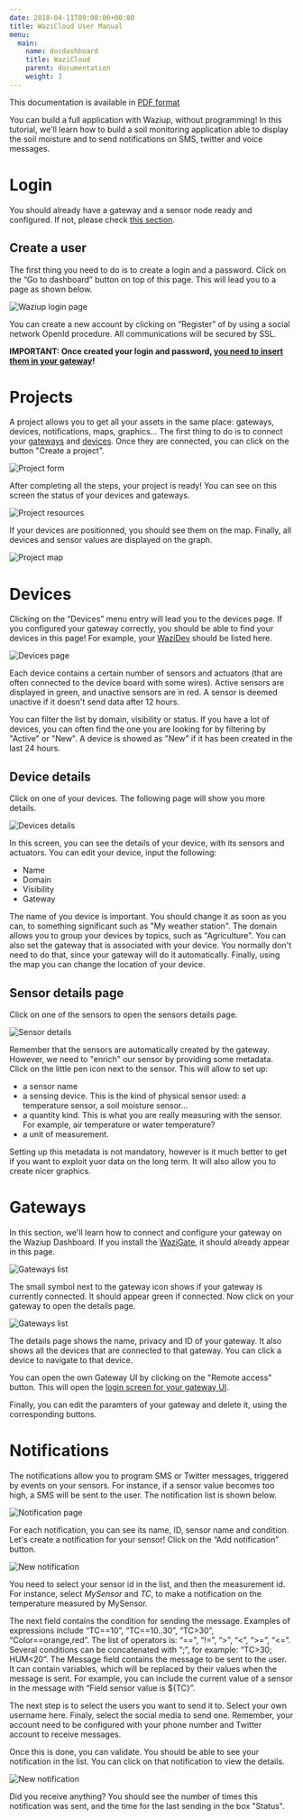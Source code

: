```yaml
---
date: 2018-04-11T09:00:00+00:00
title: WaziCloud User Manual 
menu:
  main:
    name: docdashboard
    title: WaziCloud
    parent: documentation 
    weight: 3
---
```


This documentation is available in [PDF format](/docs/WaziCloud_User_Manual-V2.1.pdf)

You can build a full application with Waziup, without programming!
In this tutorial, we'll learn how to build a soil monitoring application able to display the soil moisture and to send notifications on SMS, twitter and voice messages.

Login
=====

You should already have a gateway and a sensor node ready and configured.
If not, please check [this section](/documentation/wazigate/).

Create a user
-------------
The first thing you need to do is to create a login and a password.
Click on the “Go to dashboard” button on top of this page.
This will lead you to a page as shown below.
 
![Waziup login page](./images/login.png)

You can create a new account by clicking on “Register” of by using a social network OpenId procedure.
All communications will be secured by SSL. 

**IMPORTANT: Once created your login and password, [you need to insert them in your gateway](/documentation/wazigate/configure/)!**

Projects
========

A project allows you to get all your assets in the same place: gateways, devices, notifications, maps, graphics...
The first thing to do is to connect your [gateways](/documentation/dashboard/gateways/) and [devices](/documentation/dashboard/gateways/).
Once they are connected, you can click on the button "Create a project".

![Project form](./images/project_create.png)

After completing all the steps, your project is ready!
You can see on this screen the status of your devices and gateways.

![Project resources](./images/project_resources.png)

If your devices are positionned, you should see them on the map.
Finally, all devices and sensor values are displayed on the graph.

![Project map](./images/project_map_graph.png)


Devices
=======

Clicking on the “Devices” menu entry will lead you to the devices page.
If you configured your gateway correctly, you should be able to find your devices in this page!
For example, your [WaziDev](/documentation/wazidev/) should be listed here.


![Devices page](./images/devices.png)

Each device contains a certain number of sensors and actuators (that are often connected to the device board with some wires).
Active sensors are displayed in green, and unactive sensors are in red.
A sensor is deemed unactive if it doesn't send data after 12 hours.

You can filter the list by domain, visibility or status.
If you have a lot of devices, you can often find the one you are looking for by filtering by "Active" or "New".
A device is showed as "New" if it has been created in the last 24 hours.

Device details
--------------

Click on one of your devices.
The following page will show you more details.

![Devices details](./images/device_details.png)

In this screen, you can see the details of your device, with its sensors and actuators.
You can edit your device, input the following:

- Name
- Domain
- Visibility 
- Gateway

The name of you device is important. You should change it as soon as you can, to something significant such as "My weather station".
The domain allows you to group your devices by topics, such as "Agriculture".
You can also set the gateway that is associated with your device. You normally don't need to do that, since your gateway will do it automatically.
Finally, using the map you can change the location of your device.


Sensor details page
-------------------

Click on one of the sensors to open the sensors details page.

![Sensor details](./images/sensorDetails.png)

Remember that the sensors are automatically created by the gateway.
However, we need to "enrich" our sensor by providing some metadata.
Click on the little pen icon next to the sensor.
This will allow to set up:

- a sensor name
- a sensing device. This is the kind of physical sensor used: a temperature sensor, a soil moisture sensor...
- a quantity kind. This is what you are really measuring with the sensor. For example, air temperature or water temperature?
- a unit of measurement.

Setting up this metadata is not mandatory, however is it much better to get if you want to exploit yuor data on the long term.
It will also allow you to create nicer graphics.


Gateways
========

In this section, we'll learn how to connect and configure your gateway on the Waziup Dashboard.
If you install the [WaziGate](/documentation/wazigate/), it should already appear in this page.

![Gateways list](./images/gateways_list.png)

The small symbol next to the gateway icon shows if your gateway is currently connected. It should appear green if connected.
Now click on your gateway to open the details page.


![Gateways list](./images/gateway.png)

The details page shows the name, privacy and ID of your gateway.
It also shows all the devices that are connected to that gateway.
You can click a device to navigate to that device.

You can open the own Gateway UI by clicking on the "Remote access" button.
This will open the [login screen for your gateway UI](/documentation/wazigate/login).

Finally, you can edit the paramters of your gateway and delete it, using the corresponding buttons. 


Notifications
=============

The notifications allow you to program SMS or Twitter messages, triggered by events on your sensors.
For instance, if a sensor value becomes too high, a SMS will be sent to the user.
The notification list is shown below.
 
![Notification page](./images/notifs.png)

For each notification, you can see its name, ID, sensor name and condition.
Let's create a notification for your sensor!
Click on the “Add notification” button.

![New notification](./images/notif_new.png)

You need to select your sensor id in the list, and then the measurement id.
For instance, select *MySensor* and *TC*, to make a notification on the temperature measured by MySensor.

The next field contains the condition for sending the message.
Examples of expressions include “TC==10”, “TC==10..30”, “TC>30”, “Color==orange,red”.
The list of operators is: “==”, “!=”, “>”, “<”, “>=”, “<=”.
Several conditions can be concatenated with “;”, for example: “TC>30; HUM<20”.
The Message field contains the message to be sent to the user.
It can contain variables, which will be replaced by their values when the message is sent.
For example, you can include the current value of a sensor in the message with “Field sensor value is ${TC}”.

The next step is to select the users you want to send it to.
Select your own username here.
Finaly, select the social media to send one.
Remember, your account need to be configured with your phone number and Twitter account to receive messages.

Once this is done, you can validate.
You should be able to see your notification in the list.
You can click on that notification to view the details.

![New notification](./images/notif.png)


Did you receive anything?
You should see the number of times this notification was sent, and the time for the last sending in the box "Status".


